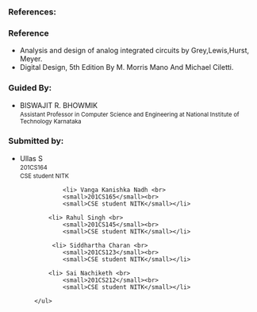 ### References:
<div class="mb-5 space-y-1 p-4" id="reference">
        <h3 class="font-bold text-lg">Reference</h3>
        <ul class="pl-5 list-disc">
            <li>Analysis and design of analog integrated circuits by Grey,Lewis,Hurst, Meyer.</li>
            <li>Digital Design, 5th Edition By M. Morris Mano And Michael Ciletti.</li>
        </ul>
        <h3 class="font-bold text-lg">Guided By:</h3>
        <ul class="pl-5 list-disc">
            <li>        BISWAJIT R. BHOWMIK <br>
                <small>Assistant Professor in Computer Science and Engineering at National Institute of Technology Karnataka</small></li>
        </ul>
        <h3 class="font-bold text-lg">Submitted by:</h3>
        <ul class="pl-5 list-disc">
            <li> Ullas S <br>
                <small>201CS164</small><br>
                <small>CSE student NITK</small></li>
            
                <li> Vanga Kanishka Nadh <br>
                <small>201CS165</small><br>
                <small>CSE student NITK</small></li>

            <li> Rahul Singh <br>
                <small>201CS145</small><br>
                <small>CSE student NITK</small></li>

             <li> Siddhartha Charan <br>
                <small>201CS123</small><br>
                <small>CSE student NITK</small></li>

            <li> Sai Nachiketh <br>
                <small>201CS212</small><br>
                <small>CSE student NITK</small></li>

        </ul>
 </div>
